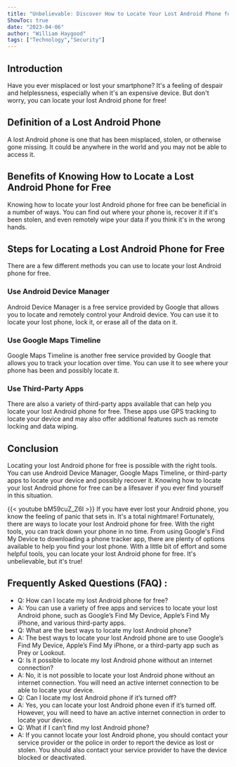 ```yaml
---
title: "Unbelievable: Discover How to Locate Your Lost Android Phone for Free!"
ShowToc: true 
date: "2023-04-06"
author: "William Haygood" 
tags: ["Technology","Security"]
---
```

## Introduction

Have you ever misplaced or lost your smartphone? It's a feeling of despair and helplessness, especially when it's an expensive device. But don't worry, you can locate your lost Android phone for free!

## Definition of a Lost Android Phone

A lost Android phone is one that has been misplaced, stolen, or otherwise gone missing. It could be anywhere in the world and you may not be able to access it.

## Benefits of Knowing How to Locate a Lost Android Phone for Free

Knowing how to locate your lost Android phone for free can be beneficial in a number of ways. You can find out where your phone is, recover it if it's been stolen, and even remotely wipe your data if you think it's in the wrong hands.

## Steps for Locating a Lost Android Phone for Free

There are a few different methods you can use to locate your lost Android phone for free.

### Use Android Device Manager

Android Device Manager is a free service provided by Google that allows you to locate and remotely control your Android device. You can use it to locate your lost phone, lock it, or erase all of the data on it.

### Use Google Maps Timeline

Google Maps Timeline is another free service provided by Google that allows you to track your location over time. You can use it to see where your phone has been and possibly locate it.

### Use Third-Party Apps

There are also a variety of third-party apps available that can help you locate your lost Android phone for free. These apps use GPS tracking to locate your device and may also offer additional features such as remote locking and data wiping.

## Conclusion

Locating your lost Android phone for free is possible with the right tools. You can use Android Device Manager, Google Maps Timeline, or third-party apps to locate your device and possibly recover it. Knowing how to locate your lost Android phone for free can be a lifesaver if you ever find yourself in this situation.

{{< youtube bM59cuZ_Z6I >}} 
If you have ever lost your Android phone, you know the feeling of panic that sets in. It's a total nightmare! Fortunately, there are ways to locate your lost Android phone for free. With the right tools, you can track down your phone in no time. From using Google's Find My Device to downloading a phone tracker app, there are plenty of options available to help you find your lost phone. With a little bit of effort and some helpful tools, you can locate your lost Android phone for free. It's unbelievable, but it's true!

## Frequently Asked Questions (FAQ) :
<ul>
  <li>Q: How can I locate my lost Android phone for free?</li>
  <li>A: You can use a variety of free apps and services to locate your lost Android phone, such as Google’s Find My Device, Apple’s Find My iPhone, and various third-party apps.</li>
  <li>Q: What are the best ways to locate my lost Android phone?</li>
  <li>A: The best ways to locate your lost Android phone are to use Google’s Find My Device, Apple’s Find My iPhone, or a third-party app such as Prey or Lookout.</li>
  <li>Q: Is it possible to locate my lost Android phone without an internet connection?</li>
  <li>A: No, it is not possible to locate your lost Android phone without an internet connection. You will need an active internet connection to be able to locate your device.</li>
  <li>Q: Can I locate my lost Android phone if it’s turned off?</li>
  <li>A: Yes, you can locate your lost Android phone even if it’s turned off. However, you will need to have an active internet connection in order to locate your device.</li>
  <li>Q: What if I can’t find my lost Android phone?</li>
  <li>A: If you cannot locate your lost Android phone, you should contact your service provider or the police in order to report the device as lost or stolen. You should also contact your service provider to have the device blocked or deactivated.</li>
</ul>


